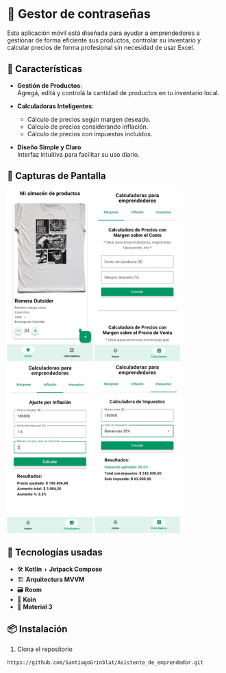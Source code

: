 # 📱 Gestor de contraseñas

Esta aplicación móvil está diseñada para ayudar a emprendedores a gestionar de forma eficiente sus productos, controlar su inventario y calcular precios de forma profesional sin necesidad de usar Excel.

## 🚀 Características

- **Gestión de Productos**:  
  Agregá, editá y controlá la cantidad de productos en tu inventario local.

- **Calculadoras Inteligentes**:
    - Cálculo de precios según margen deseado.
    - Cálculo de precios considerando inflación.
    - Cálculo de precios con impuestos incluidos.

- **Diseño Simple y Claro**  
  Interfaz intuitiva para facilitar su uso diario.

## 📸 Capturas de Pantalla

<p float="left">
  <img src="https://github.com/SantiagoGrinblat/Asistente_de_emprendedor/blob/fbf37c22f06c0a500a53759d588ac2e61d4af19f/captura-1.jpg" width="200" />
  <img src="https://github.com/SantiagoGrinblat/Asistente_de_emprendedor/blob/fbf37c22f06c0a500a53759d588ac2e61d4af19f/captura-2.jpg" width="200" />
  <img src="https://github.com/SantiagoGrinblat/Asistente_de_emprendedor/blob/4dc270c615d75f559963c9defd9fba925856bf82/captura-3.jpg" width="200" />
  <img src="https://github.com/SantiagoGrinblat/Asistente_de_emprendedor/blob/4dc270c615d75f559963c9defd9fba925856bf82/captura-4.jpg" width="200" />
</p>

## 🧰 Tecnologías usadas

- 🛠️ **Kotlin** + **Jetpack Compose**
- 🏗 **Arquitectura MVVM**
- 🗃️ **Room**
- 🧪 **Koin**
- 🌙 **Material 3**

## 📦 Instalación

1. Clona el repositorio

```bash
https://github.com/SantiagoGrinblat/Asistente_de_emprendedor.git
